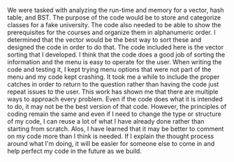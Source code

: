 We were tasked with analyzing the run-time and memory for a vector, hash table, and BST. The purpose of the code would be to store and categorize classes for a fake university. 
The code also needed to be able to show the prerequisites for the courses and organize them in alphanumeric order. I determined that the vector would be the best way to sort these
and designed the code in order to do that. The code included here is the vector sorting that I developed. I think that the code does a good job of sorting the information and the
menu is easy to operate for the user. When writing the code and testing it, I kept trying menu options that were not part of the menu and my code kept crashing. It took me a while to
include the proper catches in order to return to the question rather than having the code just repeat issues to the user. This work has shown me that there are multiple ways to approach every problem.
Even if the code does what it is intended to do, it may not be the best version of that code. However, the principles of coding remain the same and even if I need to change the type
or structure of my code, I can reuse a lot of what I have already done rather than starting from scratch. Alos, I have learned that it may be better to comment on my code more than I think
is needed. If I explain the thought process around what I'm doing, it will be easier for someone else to come in and help perfect my code in the future as we build.
